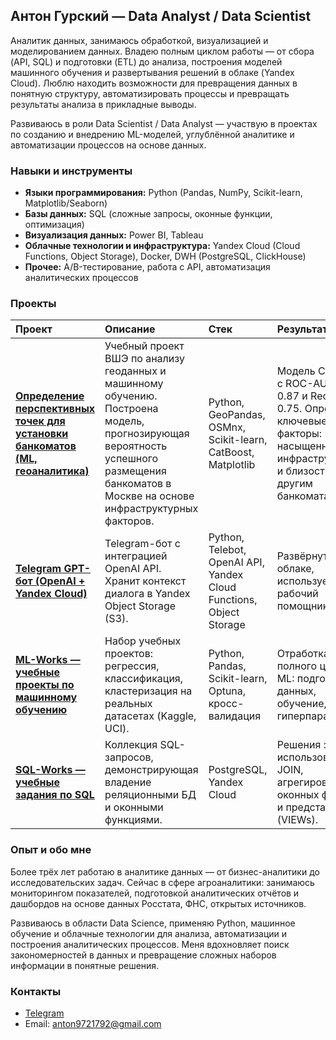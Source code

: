 ## Антон Гурский — Data Analyst / Data Scientist 

Аналитик данных, занимаюсь обработкой, визуализацией и моделированием данных. Владею полным циклом работы — от сбора (API, SQL) и подготовки (ETL) до анализа, построения моделей машинного обучения и развертывания решений в облаке (Yandex Cloud). Люблю находить возможности для превращения данных в понятную структуру, автоматизировать процессы и превращать результаты анализа в прикладные выводы.



Развиваюсь в роли Data Scientist / Data Analyst — участвую в проектах по созданию и внедрению ML-моделей, углублённой аналитике и автоматизации процессов на основе данных.

### Навыки и инструменты
- **Языки программирования:** Python (Pandas, NumPy, Scikit-learn, Matplotlib/Seaborn)  
- **Базы данных:** SQL (сложные запросы, оконные функции, оптимизация)  
- **Визуализация данных:** Power BI, Tableau  
- **Облачные технологии и инфраструктура:** Yandex Cloud (Cloud Functions, Object Storage), Docker, DWH (PostgreSQL, ClickHouse)  
- **Прочее:** A/B-тестирование, работа с API, автоматизация аналитических процессов  


### Проекты

| Проект | Описание | Стек | Результат |
|:-------|:----------|:------|:-----------|
| [**Определение перспективных точек для установки банкоматов (ML, геоаналитика)**](https://github.com/antgursky/final-project-atm-analysis) | Учебный проект ВШЭ по анализу геоданных и машинному обучению. Построена модель, прогнозирующая вероятность успешного размещения банкоматов в Москве на основе инфраструктурных факторов. | Python, GeoPandas, OSMnx, Scikit-learn, CatBoost, Matplotlib | Модель CatBoost с ROC-AUC ≈ 0.87 и Recall ≈ 0.75. Определены ключевые факторы: насыщенность инфраструктурой и близость к другим банкоматам. |
| [**Telegram GPT-бот (OpenAI + Yandex Cloud)**](https://github.com/antgursky/telegram_bot_api_gpt) | Telegram-бот с интеграцией OpenAI API. Хранит контекст диалога в Yandex Object Storage (S3). | Python, Telebot, OpenAI API, Yandex Cloud Functions, Object Storage | Развёрнут в облаке, используется как рабочий помощник. |
| [**ML-Works — учебные проекты по машинному обучению**](https://github.com/antgursky/ML-Works) | Набор учебных проектов: регрессия, классификация, кластеризация на реальных датасетах (Kaggle, UCI). | Python, Pandas, Scikit-learn, Optuna, кросс-валидация | Отработка полного цикла ML: подготовка данных, обучение, подбор гиперпараметров. |
| [**SQL-Works — учебные задания по SQL**](https://github.com/antgursky/SQL-Works) | Коллекция SQL-запросов, демонстрирующая владение реляционными БД и оконными функциями. | PostgreSQL, Yandex Cloud | Решения задач с использованием JOIN, агрегирования, оконных функций и представлений (VIEWs). |



### Опыт и обо мне  
Более трёх лет работаю в аналитике данных — от бизнес-аналитики до исследовательских задач. Сейчас в сфере агроаналитики: занимаюсь мониторингом показателей, подготовкой аналитических отчётов и дашбордов на основе данных Росстата, ФНС, открытых источников.  

Развиваюсь в области Data Science, применяю Python, машинное обучение и облачные технологии для анализа, автоматизации и построения аналитических процессов. Меня вдохновляет поиск закономерностей в данных и превращение сложных наборов информации в понятные решения.  


### Контакты
- [Telegram](https://t.me/anton_gurskiy)
- Email: anton9721792@gmail.com
